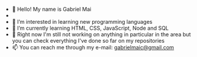 - 👋 Hello! My name is Gabriel Mai
- 
- 👀 I’m interested in learning new programming languages
- 🌱 I’m currently learning HTML, CSS, JavaScript, Node and SQL
- 🏢 Right now I'm still not working on anything in particular in the area but you can check everything I've done so far on my repositories
- 📫 You can reach me through my e-mail: gabrielmaic@gmail.com
